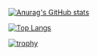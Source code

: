 
<!--
**aaxouei/aaxouei** is a ✨ _special_ ✨ repository because its `README.md` (this file) appears on your GitHub profile.

Here are some ideas to get you started:

- 🔭 I’m currently working on ...
- 🌱 I’m currently learning ...
- 👯 I’m looking to collaborate on ...
- 🤔 I’m looking for help with ...
- 💬 Ask me about ...
- 📫 How to reach me: ...
- 😄 Pronouns: ...
- ⚡ Fun fact: ...
-->

[![Anurag's GitHub stats](https://github-readme-stats.vercel.app/api?username=aaxouei&thema=gotham)](https://github.com/anuraghazra/github-readme-stats)


[![Top Langs](https://github-readme-stats.vercel.app/api/top-langs/?username=aaxouei&layout=compact)](https://github.com/anuraghazra/github-readme-stats)

[![trophy](https://github-profile-trophy.vercel.app/?username=aaxouei&theme=onedark&column=7)](https://github.com/ryo-ma/github-profile-trophy)



